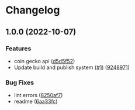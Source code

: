 # Changelog

## 1.0.0 (2022-10-07)


### Features

* coin gecko api ([d5d5f52](https://github.com/cheqd/market-monitoring/commit/d5d5f52abd07580b74ccc3da3cd1dbf28913dafc))
* Update build and publish system  ([#1](https://github.com/cheqd/market-monitoring/issues/1)) ([9248971](https://github.com/cheqd/market-monitoring/commit/92489710ccfba9f65e173bc68e962f6ba336b165))


### Bug Fixes

* lint errors ([8250af7](https://github.com/cheqd/market-monitoring/commit/8250af740097186343798b8edb29a53fc84179ce))
* readme ([6aa33fc](https://github.com/cheqd/market-monitoring/commit/6aa33fc0a46d24385e92264990b27e9c5b0d7d6e))
